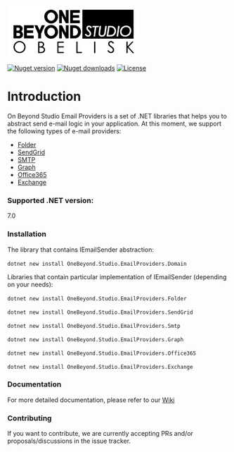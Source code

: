 <p>
  <a href="https://one-beyond.com">
    <img src="Logo.png" width="300" alt="One Beyond" />
  </a>
</p>

[![Nuget version](https://img.shields.io/nuget/v/OneBeyond.Studio.EmailProviders.Domain?style=plastic)](https://www.nuget.org/packages/OneBeyond.Studio.EmailProviders.Domain)
[![Nuget downloads](https://img.shields.io/nuget/dt/OneBeyond.Studio.EmailProviders.Domain?style=plastic)](https://www.nuget.org/packages/OneBeyond.Studio.EmailProviders.Domain)
[![License](https://img.shields.io/github/license/OneBeyond/onebeyond-studio-email-providers?style=plastic)](LICENSE)

# Introduction
On Beyond Studio Email Providers is a set of .NET libraries that helps you to abstract send e-mail logic in your application.
At this moment, we support the following types of e-mail providers:
- [Folder](https://www.nuget.org/packages/OneBeyond.Studio.EmailProviders.Folder)
- [SendGrid](https://www.nuget.org/packages/OneBeyond.Studio.EmailProviders.SendGrid)
- [SMTP](https://www.nuget.org/packages/OneBeyond.Studio.EmailProviders.Smtp)
- [Graph](https://www.nuget.org/packages/OneBeyond.Studio.EmailProviders.Graph)
- [Office365](https://www.nuget.org/packages/OneBeyond.Studio.EmailProviders.Office365)
- [Exchange](https://www.nuget.org/packages/OneBeyond.Studio.EmailProviders.Exchange)

### Supported .NET version:

7.0

### Installation

The library that contains IEmailSender abstraction:

`dotnet new install OneBeyond.Studio.EmailProviders.Domain`

Libraries that contain particular implementation of IEmailSender (depending on your needs):

`dotnet new install OneBeyond.Studio.EmailProviders.Folder`

`dotnet new install OneBeyond.Studio.EmailProviders.SendGrid`

`dotnet new install OneBeyond.Studio.EmailProviders.Smtp`

`dotnet new install OneBeyond.Studio.EmailProviders.Graph`

`dotnet new install OneBeyond.Studio.EmailProviders.Office365`

`dotnet new install OneBeyond.Studio.EmailProviders.Exchange`

### Documentation

For more detailed documentation, please refer to our [Wiki](https://github.com/onebeyond/onebeyond-studio-email-providers/wiki)

### Contributing

If you want to contribute, we are currently accepting PRs and/or proposals/discussions in the issue tracker.
